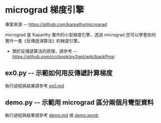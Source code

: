 # micrograd 梯度引擎

專案來源 -- https://github.com/karpathy/micrograd

micrograd 是 Kaparthy 實作的小型梯度引擎，透過 micrograd 您可以學會如何實作一套《反傳遞演算法》的梯度引擎。


* 關於反傳遞算法的原理，請參考 -- https://github.com/cccbook/py2gpt/wiki/backProp


## ex0.py -- 示範如何用反傳遞計算梯度

執行過程與結果請參考 [ex0.md](ex0.md)

## demo.py -- 示範用 micrograd 區分兩個月彎型資料

執行過程與結果請參考 [demo.md](demo.md) 或 [demo.ipynb](demo.ipynb)


